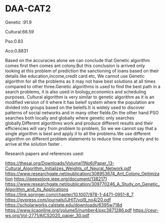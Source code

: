 # DAA-CAT2
Genetic :91.9

Cultural:66.59

Pso:0.83

Aco:0.8831

Based on the accuracies alone we can conclude that Genetic algorithm comes first then comes ant colony.But this conclusion is arrived only looking at this problem of prediction the sanctioning of loans based on their details like education,income,credit card etc, We cannot use Genetic algorithm for all the problems as it may not have best solutions at all times compared to other three.Genetic algorithms is used to find the best path in a search problems, it is also used in biology,economics and scheduling purposes. Cultural algorithm is very similar to genetic algorithm as it is an modified version of it where it has beleif system where the population are divided into groups based on the beleifs.It is widely used to discover patterns of social networks and in many other fields.On the other hand PSO searches both locally and globally where genetic only searches globally.Different algorithms work and produce different results and their efficiencies will vary from problem to problem, So we we cannot say that a single algorithm is best and apply it to all the problems.We use different algorithm on different problem statements to reduce time complexity and to arrive at the solution faster .

Research papers and references used:

https://thesai.org/Downloads/Volume11No6/Paper_13-Cultural_Algorithm_Initializes_Weights_of_Neural_Network.pdf
https://www.researchgate.net/publication/308953674_Ant_Colony_Optimization
https://ieeexplore.ieee.org/document/1382171
https://www.researchgate.net/publication/309770246_A_Study_on_Genetic_Algorithm_and_its_Applications
https://link.springer.com/chapter/10.1007/978-1-4471-0951-8_7 
https://gvpress.com/journals/IJHIT/vol9_no4/20.pdf
https://scholarworks.calstate.edu/downloads/6395w718d 
https://www.ijcaonline.org/volume5/number4/pxc3871286.pdf https://ceur-ws.org/Vol-2771/AICS2020_paper_30.pdf
